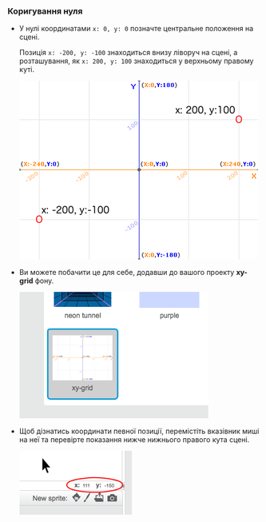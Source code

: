 ### Коригування нуля

+ У нулі координатами `x: 0, y: 0` позначте центральне положення на сцені.
    
    Позиція `x: -200, y: -100` знаходиться внизу ліворуч на сцені, а розташування, як `x: 200, y: 100` знаходиться у верхньому правому куті.
    
    ![Сценічні координати](images/coordinates-stage.png)

+ Ви можете побачити це для себе, додавши до вашого проекту **xy-grid** фону.
    
    ![Сценічні координати](images/coordinates-backdrop.png)

+ Щоб дізнатись координати певної позиції, перемістіть вказівник миші на неї та перевірте показання нижче нижнього правого кута сцені.
    
    ![Координатні читання](images/coordinates-xy-example.png)